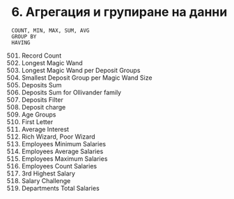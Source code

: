 # 6. Агрегация и групиране на данни

```
COUNT, MIN, MAX, SUM, AVG
GROUP BY
HAVING
```

501. Record Count
502. Longest Magic Wand
503. Longest Magic Wand per Deposit Groups
504. Smallest Deposit Group per Magic Wand Size
505. Deposits Sum
506. Deposits Sum for Ollivander family
507. Deposits Filter
508. Deposit charge
509. Age Groups
510. First Letter
511. Average Interest
512. Rich Wizard, Poor Wizard
513. Employees Minimum Salaries
514. Employees Average Salaries
515. Employees Maximum Salaries
516. Employees Count Salaries
517. 3rd Highest Salary
518. Salary Challenge
519. Departments Total Salaries
